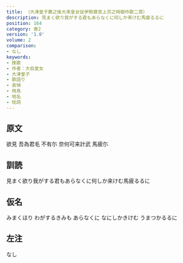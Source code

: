 ```yaml
---
title: （大津皇子薨之後大来皇女従伊勢齋宮上京之時御作歌二首）
description: 見まく欲り我がする君もあらなくに何しか来けむ馬疲るるに
position: 164
category: 巻2
version: '1.0'
volume: 2
comparison:
- なし
keywords:
- 挽歌
- 作者：大伯皇女
- 大津皇子
- 歌語り
- 哀悼
- 飛鳥
- 地名
- 枕詞
---
```


## 原文

欲見 吾為君毛 不有尓 奈何可来計武 馬疲尓

## 訓読

見まく欲り我がする君もあらなくに何しか来けむ馬疲るるに

## 仮名

みまくほり わがするきみも あらなくに なにしかきけむ うまつかるるに

## 左注

なし
